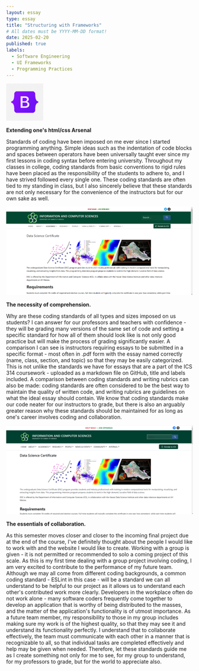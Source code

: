 ```yaml
---
layout: essay
type: essay
title: "Structuring with Frameworks"
# All dates must be YYYY-MM-DD format!
date: 2025-02-20
published: true
labels:
  - Software Engineering
  - UI Frameworks
  - Programming Practices
---
```


<img width="100px" class="rounded float-start pe-4" src="../img/bootstrap.png">

**Extending one's html/css Arsenal**

Standards of coding have been imposed on me ever since I started programming anything. Simple ideas such as the indentation of code blocks and spaces between operators have been universally taught ever since my first lessons in coding syntax before entering university. Throughout my classes in college, coding standards from basic conventions to rigid rules have been placed as the responsibility of the students to adhere to, and I have strived followed every single one. These coding standards are often tied to my standing in class, but I also sincerely believe that these standards are not only necessary for the convenience of the instructors but for our own sake as well.

<img width="900px" class="rounded float-start pe-4" src="../img/original.png">

**The necessity of comprehension.**

Why are these coding standards of all types and sizes imposed on us students? I can answer for our professors and teachers with confidence - they will be grading many versions of the same set of code and setting a specific standard for how all of them should look like is not only good practice but will make the process of grading significantly easier. A comparison I can see is instructors requiring essays to be submitted in a specific format - most often in .pdf form with the essay named correctly (name, class, section, and topic) so that they may be easily categorized. This is not unlike the standards we have for essays that are a part of the ICS 314 coursework - uploaded as a markdown file on GitHub, title and labels included. A comparison between coding standards and writing rubrics can also be made: coding standards are often considered to be the best way to maintain the quality of written code, and writing rubrics are guidelines on what the ideal essay should contain. We know that coding standards make our code neater for our instructors to grade, but there is also an arguably greater reason why these standards should be maintained for as long as one's career involves coding and collaboration. 

<img width="900px" class="rounded float-start pe-4" src="../img/mychoice.png">

**The essentials of collaboration.**

As this semester moves closer and closer to the incoming final project due at the end of the course, I've definitely thought about the people I would like to work with and the website I would like to create. Working with a group is given - it is not permitted or recommended to solo a coming project of this scale. As this is my first time dealing with a group project involving coding, I am very excited to contribute to the performance of my future team. Although we may all come from different coding backgrounds, a common coding standard - ESLint in this case - will be a standard we can all understand to be helpful to our project as it allows us to understand each other's contributed work more clearly. Developers in the workplace often do not work alone - many software coders frequently come together to develop an application that is worthy of being distributed to the masses, and the matter of the application's functionality is of utmost importance. As a future team member, my responsibility to those in my group includes making sure my work is of the highest quality, so that they may see it and understand its functionality perfectly. I understand that to collaborate effectively, the team must communicate with each other in a manner that is recognizable to all, so that individual tasks are completed effectively and help may be given when needed. Therefore, let these standards guide me as I create something not only for me to see, for my group to understand, for my professors to grade, but for the world to appreciate also. 
